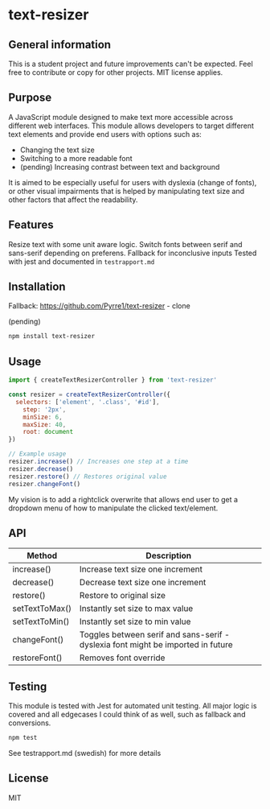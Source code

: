 # text-resizer

## General information
This is a student project and future improvements can't be expected. Feel free to contribute or copy for other projects. 
MIT license applies.

## Purpose
A JavaScript module designed to make text more accessible across different web interfaces.
This module allows developers to target different text elements and provide end users with options such as:

- Changing the text size
- Switching to a more readable font
- (pending) Increasing contrast between text and background

It is aimed to be especially useful for users with dyslexia (change of fonts), or other visual impairments that is helped by manipulating text size and other factors that affect the readability.

## Features

Resize text with some unit aware logic.
Switch fonts between serif and sans-serif depending on preferens.
Fallback for inconclusive inputs
Tested with jest and documented in `testrapport.md`

## Installation

Fallback:
https://github.com/Pyrre1/text-resizer - clone 

(pending)
```bash
npm install text-resizer
```
## Usage
```JavaScript
import { createTextResizerController } from 'text-resizer'

const resizer = createTextResizerController({
  selectors: ['element', '.class', '#id'],
    step: '2px',
    minSize: 6,
    maxSize: 40,
    root: document
})

// Example usage
resizer.increase() // Increases one step at a time
resizer.decrease()
resizer.restore() // Restores original value
resizer.changeFont()
```
My vision is to add a rightclick overwrite that allows end user to get a dropdown menu of how to manipulate the clicked text/element.

## API
| Method | Description |
|----|----|
| increase() | Increase text size one increment |
| decrease() | Decrease text size one increment |
| restore() | Restore to original size |
| setTextToMax() | Instantly set size to max value |
| setTextToMin() | Instantly set size to min value |
| changeFont() | Toggles between serif and sans-serif - dyslexia font might be imported in future |
| restoreFont() | Removes font override |

## Testing

This module is tested with Jest for automated unit testing. All major logic is covered and all edgecases I could think of as well, such as fallback and conversions.

```bash
npm test
```
See testrapport.md (swedish) for more details

## License 

MIT

